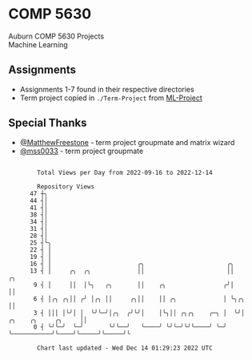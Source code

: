 # COMP 5630
Auburn COMP 5630 Projects  
Machine Learning

## Assignments
- Assignments 1-7 found in their respective directories
- Term project copied in `./Term-Project` from [ML-Project](https://github.com/wumphlett/ML-Project)

## Special Thanks
- [@MatthewFreestone](https://github.com/MatthewFreestone) - term project groupmate and matrix wizard
- [@mss0033](https://github.com/mss0033) - term project groupmate

```

        Total Views per Day from 2022-09-16 to 2022-12-14

        Repository Views
      47 ┼╮
      44 ┤│
      41 ┤│
      38 ┤│
      34 ┤│
      31 ┤│
      28 ┤│
      25 ┤╰╮
      22 ┤ │
      19 ┤ │
      16 ┤ │                        ╭╮                       ╭╮
      13 ┤ │     ╭╮  ╭╮             ││                       ││                                  ╭╮
       9 ┤ │     ││  │╰╮   ╭╮       ││    ╭╮                ╭╯│                                  ││
       6 ┤ │╭╮ ╭╮││ ╭╯ │╭╮ ││     ╭╮││    ││ ╭╮             │ ╰╮╭╮                               ││
       3 ┤ │││ │╰╯│ │  ╰╯╰─╯│╭╮  ╭╯╰╯│    │╰╮││ ╭╮╭╮    ╭─╮ │  ╰╯│           ╭╮    ╭╮     ╭╮     ││
       0 ┤ ╰╯╰─╯  ╰─╯       ╰╯╰──╯   ╰────╯ ╰╯╰─╯╰╯╰────╯ ╰─╯    ╰───────────╯╰────╯╰─────╯╰─────╯╰

        Chart last updated - Wed Dec 14 01:29:23 2022 UTC
        
```
